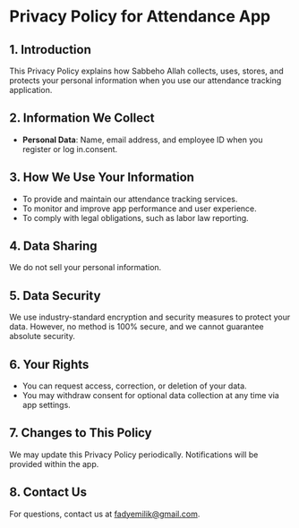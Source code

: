 # Privacy Policy for Attendance App

## 1. Introduction
This Privacy Policy explains how Sabbeho Allah collects, uses, stores, and protects your personal information when you use our attendance tracking application.

## 2. Information We Collect
- **Personal Data**: Name, email address, and employee ID when you register or log in.consent.

## 3. How We Use Your Information
- To provide and maintain our attendance tracking services.
- To monitor and improve app performance and user experience.
- To comply with legal obligations, such as labor law reporting.

## 4. Data Sharing
We do not sell your personal information.

## 5. Data Security
We use industry-standard encryption and security measures to protect your data. However, no method is 100% secure, and we cannot guarantee absolute security.

## 6. Your Rights
- You can request access, correction, or deletion of your data.
- You may withdraw consent for optional data collection at any time via app settings.

## 7. Changes to This Policy
We may update this Privacy Policy periodically. Notifications will be provided within the app.

## 8. Contact Us
For questions, contact us at fadyemilik@gmail.com.